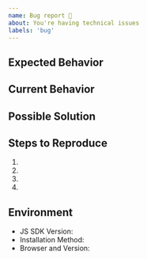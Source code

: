 ```yaml
---
name: Bug report 🐛
about: You're having technical issues
labels: 'bug'
---
```


<!--- Please fill out the template to the best of your ability -->

## Expected Behavior
<!--- What should have happened? -->

## Current Behavior
<!--- What went wrong? -->

## Possible Solution
<!--- (Not obligatory) Suggest a fix/reason -->

## Steps to Reproduce
<!--- Please provide a clear sequence of steps to reproduce this bug --> 
<!--- Include code, if relevant -->
1.
2.
3.
4.

## Environment
- JS SDK Version: <!--- E.g. 7.1.0 -->
- Installation Method: <!-- I.e. NPM/Yarn or <script> import -->
- Browser and Version: <!-- E.g. -->
